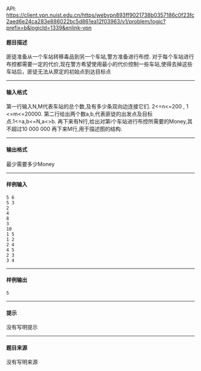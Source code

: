 API: https://client.vpn.nuist.edu.cn/https/webvpn893ff9021738b0357186c0f23fc2aed6e24ca283e886022bc5d861ea12f03963/v1/problem/logic?prefix=b&logicId=1339&enlink-vpn

#### 题目描述

匪徒准备从一个车站转移毒品到另一个车站,警方准备进行布控. 对于每个车站进行布控都需要一定的代价,现在警方希望使用最小的代价控制一些车站,使得去掉这些车站后，匪徒无法从原定的初始点到达目标点

---

#### 输入格式

第一行输入N,M代表车站的总个数,及有多少条双向边连接它们. 2<=n<=200 , 1 <=m<=20000. 第二行给出两个数a,b,代表匪徒的出发点及目标点.1<=a,b<=N,a<>b. 再下来有N行,给出对第i个车站进行布控所需要的Money,其不超过10 000 000 再下来M行,用于描述图的结构.

---

#### 输出格式

最少需要多少Money

---

#### 样例输入
```
5 6
5 3
2
4
8
3
10
1 5
1 2
2 4
4 5
2 3
3 4
```

---

#### 样例输出
```
5
```

---

#### 提示

没有写明提示

---

#### 题目来源

没有写明来源